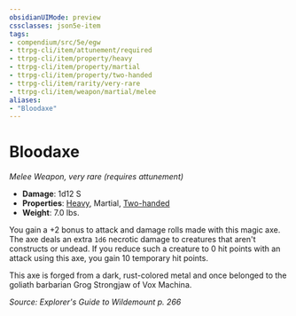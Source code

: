 ```yaml
---
obsidianUIMode: preview
cssclasses: json5e-item
tags:
- compendium/src/5e/egw
- ttrpg-cli/item/attunement/required
- ttrpg-cli/item/property/heavy
- ttrpg-cli/item/property/martial
- ttrpg-cli/item/property/two-handed
- ttrpg-cli/item/rarity/very-rare
- ttrpg-cli/item/weapon/martial/melee
aliases: 
- "Bloodaxe"
---
```

# Bloodaxe
*Melee Weapon, very rare (requires attunement)*  

- **Damage**: 1d12 S
- **Properties**: [Heavy](/3-Mechanics/CLI/rules/item-properties.md#Heavy), Martial, [Two-handed](/3-Mechanics/CLI/rules/item-properties.md#Two-handed)
- **Weight**: 7.0 lbs.

You gain a +2 bonus to attack and damage rolls made with this magic axe. The axe deals an extra `1d6` necrotic damage to creatures that aren't constructs or undead. If you reduce such a creature to 0 hit points with an attack using this axe, you gain 10 temporary hit points.

This axe is forged from a dark, rust-colored metal and once belonged to the goliath barbarian Grog Strongjaw of Vox Machina.

*Source: Explorer's Guide to Wildemount p. 266*